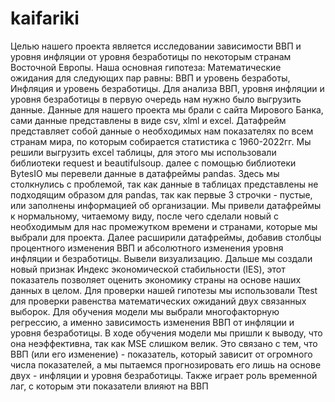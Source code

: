 # kaifariki
Целью нашего проекта является исследовании зависимости ВВП и уровня инфляции от уровня безработицы по некоторым странам Восточной Европы.
Наша основная гипотеза: Математические ожидания для следующих пар равны: ВВП и уровень безработы, Инфляция и уровень безработицы.
Для анализа ВВП, уровня инфляции и уровня безработицы в первую очередь нам нужно было выгрузить данные.
Данные для нашего проекта мы брали с сайта Мирового Банка, сами данные представлены в виде csv, xlml и excel.
Датафрейм представляет собой данные о необходимых нам показателях по всем странам мира, по которым собирается статистика с 1960-2022гг.
Мы решили выгрузить excel таблицы, для этого мы использовали библиотеки request и beautifulsoup.
далее с помощью библиотеки BytesIO мы перевели данные в датафреймы pandas.
Здесь мы столкнулись с проблемой, так как данные в таблицах представлены не подходящим образом для pandas, так как первые 3 строчки - пустые, или заполнены информацией об организации.
Мы привели датафреймы к нормальному, читаемому виду, после чего сделали новый с необходимым для нас промежутком времени и странами, которые мы выбрали для проекта.
Далее расширили датафреймы, добавив столбцы процентного изменения ВВП и абсолютного изменения уровня инфляции и безработицы.
Вывели визуализацию.
Дальше мы создали новый признак Индекс экономической стабильности (IES), этот показатель позволяет оценить экономику страны на основе наших данных в целом.
Для проверки нашей гипотезы мы использовали Ttest для проверки равенства математических ожиданий двух связанных выборок.
Для обучения модели мы выбрали многофакторную регрессию, а именно зависимость изменения ВВП от инфляции и уровня безработицы.
В ходе обучения модели мы пришли к выводу, что она неэффективна, так как MSE слишком велик. Это связано с тем, что ВВП (или его изменение) - показатель, который зависит от огромного числа показателей, а мы пытаемся прогнозировать его лишь на основе двух - инфляции и уровня безработицы. Также играет роль временной лаг, с которым эти показатели влияют на ВВП
